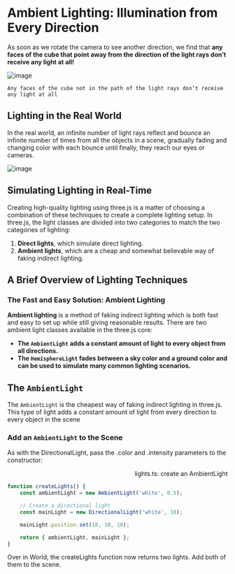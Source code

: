 # Ambient Lighting: Illumination from Every Direction

As soon as we rotate the camera to see another direction, we find that **any faces of the cube that point away from the direction of the light rays don’t receive any light at all!**

![image](<https://discoverthreejs.com/images/first-steps/directional_light.svg>)

```text
Any faces of the cube not in the path of the light rays don’t receive any light at all
```

## Lighting in the Real World

In the real world, an infinite number of light rays reflect and bounce an infinite number of times from all the objects in a scene, gradually fading and changing color with each bounce until finally, they reach our eyes or cameras.

![image](<https://discoverthreejs.com/images/first-steps/light_study.jpg>)

## Simulating Lighting in Real-Time

Creating high-quality lighting using three.js is a matter of choosing a combination of these techniques to create a complete lighting setup. In three.js, the light classes are divided into two categories to match the two categories of lighting:

1. **Direct lights**, which simulate direct lighting.
2. **Ambient lights**, which are a cheap and somewhat believable way of faking indirect lighting.

## A Brief Overview of Lighting Techniques

### The Fast and Easy Solution: Ambient Lighting

**Ambient lighting** is a method of faking indirect lighting which is both fast and easy to set up while still giving reasonable results. There are two ambient light classes available in the three.js core:

- **The `AmbientLight` adds a constant amount of light to every object from all directions.**
- **The `HemisphereLight` fades between a sky color and a ground color and can be used to simulate many common lighting scenarios.**

## The `AmbientLight`

The `AmbientLight` is the cheapest way of faking indirect lighting in three.js. This type of light adds a constant amount of light from every direction to every object in the scene

### Add an `AmbientLight` to the Scene

As with the DirectionalLight, pass the .color and .intensity parameters to the constructor:

<div align="right">lights.ts: create an AmbientLight</div>

```ts
function createLights() {
    const ambientLight = new AmbientLight('white', 0.5);

    // Create a directional light
    const mainLight = new DirectionalLight('white', 10);

    mainLight.position.set(10, 10, 10);

    return { ambientLight, mainLight };
}
```

Over in World, the createLights function now returns two lights. Add both of them to the scene.
